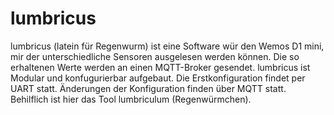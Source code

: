 # lumbricus

lumbricus (latein für Regenwurm) ist eine Software wür den Wemos D1 mini, mir der unterschiedliche Sensoren ausgelesen werden können. Die so erhaltenen Werte werden an einen MQTT-Broker gesendet. lumbricus ist Modular und konfugurierbar aufgebaut. Die Erstkonfiguration findet per UART statt. Änderungen der Konfiguration finden über MQTT statt. Behilflich ist hier das Tool lumbriculum (Regenwürmchen).
